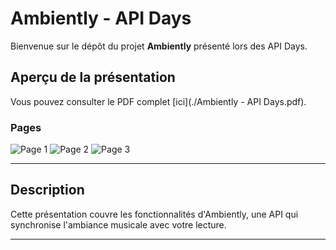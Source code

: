 # Ambiently - API Days

Bienvenue sur le dépôt du projet **Ambiently** présenté lors des API Days.

## Aperçu de la présentation

Vous pouvez consulter le PDF complet [ici](./Ambiently - API Days.pdf).

### Pages

![Page 1](./images/page1.png)
![Page 2](./images/page2.png)
![Page 3](./images/page3.png)
<!-- Répétez pour toutes les pages -->

---

## Description

Cette présentation couvre les fonctionnalités d'Ambiently, une API qui synchronise l'ambiance musicale avec votre lecture.

---
